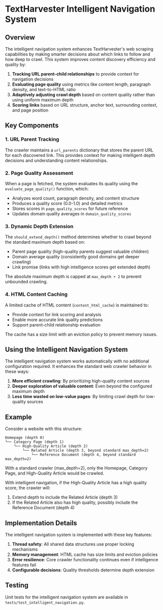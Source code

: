 # TextHarvester Intelligent Navigation System

## Overview

The intelligent navigation system enhances TextHarvester's web scraping capabilities by making smarter decisions about which links to follow and how deep to crawl. This system improves content discovery efficiency and quality by:

1. **Tracking URL parent-child relationships** to provide context for navigation decisions
2. **Evaluating page quality** using metrics like content length, paragraph density, and text-to-HTML ratio
3. **Adaptively adjusting crawl depth** based on content quality rather than using uniform maximum depth
4. **Scoring links** based on URL structure, anchor text, surrounding context, and page position

## Key Components

### 1. URL Parent Tracking

The crawler maintains a `url_parents` dictionary that stores the parent URL for each discovered link. This provides context for making intelligent depth decisions and understanding content relationships.

### 2. Page Quality Assessment

When a page is fetched, the system evaluates its quality using the `evaluate_page_quality()` function, which:
- Analyzes word count, paragraph density, and content structure
- Produces a quality score (0.0-1.0) and detailed metrics
- Stores scores in `page_quality_scores` for future reference
- Updates domain quality averages in `domain_quality_scores`

### 3. Dynamic Depth Extension

The `should_extend_depth()` method determines whether to crawl beyond the standard maximum depth based on:
- Parent page quality (high-quality parents suggest valuable children)
- Domain average quality (consistently good domains get deeper crawling)
- Link promise (links with high intelligence scores get extended depth)

The absolute maximum depth is capped at `max_depth + 2` to prevent unbounded crawling.

### 4. HTML Content Caching

A limited cache of HTML content (`content_html_cache`) is maintained to:
- Provide context for link scoring and analysis
- Enable more accurate link quality predictions
- Support parent-child relationship evaluation

The cache has a size limit with an eviction policy to prevent memory issues.

## Using the Intelligent Navigation System

The intelligent navigation system works automatically with no additional configuration required. It enhances the standard web crawler behavior in these ways:

1. **More efficient crawling**: By prioritizing high-quality content sources
2. **Deeper exploration of valuable content**: Even beyond the configured maximum depth
3. **Less time wasted on low-value pages**: By limiting crawl depth for low-quality sources

## Example

Consider a website with this structure:

```
Homepage (depth 0)
└── Category Page (depth 1)
    └── High-Quality Article (depth 2)
        └── Related Article (depth 3, beyond standard max_depth=2)
            └── Reference Document (depth 4, beyond standard max_depth=2)
```

With a standard crawler (max_depth=2), only the Homepage, Category Page, and High-Quality Article would be crawled.

With intelligent navigation, if the High-Quality Article has a high quality score, the crawler will:
1. Extend depth to include the Related Article (depth 3)
2. If the Related Article also has high quality, possibly include the Reference Document (depth 4)

## Implementation Details

The intelligent navigation system is implemented with these key features:

1. **Thread safety**: All shared data structures use proper locking mechanisms
2. **Memory management**: HTML cache has size limits and eviction policies
3. **Error resilience**: Core crawler functionality continues even if intelligence features fail
4. **Configurable decisions**: Quality thresholds determine depth extension

## Testing

Unit tests for the intelligent navigation system are available in `tests/test_intelligent_navigation.py`.
